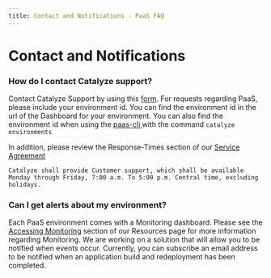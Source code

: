 ```yaml
---
title: Contact and Notifications - PaaS FAQ
---
```


# Contact and Notifications

### How do I contact Catalyze support?

Contact Catalyze Support by using this [form](https://catalyzeio.zendesk.com/hc/en-us/requests/new).  For requests regarding PaaS, please include your environment id. You can find the environment id in the url of the Dashboard for your environment.  You can also find the environment id when using the [paas-cli ](https://github.com/catalyzeio/cli) with the command `catalyze environments`

In addition, please review the Response-Times section of our [Service Agreement](https://legal.catalyze.io/#4-4-response-times)

`Catalyze shall provide Customer support, which shall be available Monday through Friday, 7:00 a.m. To 5:00 p.m. Central time, excluding holidays.`

### Can I get alerts about my environment?

Each PaaS environment comes with a Monitoring dashboard. Please see the [Accessing Monitoring](https://resources.catalyze.io/paas/getting-started/accessing-your-environment/accessing-monitoring/) section of our Resources page for more information regarding Monitoring.  We are working on a solution that will allow you to be notified when events occur.  Currently, you can subscribe an email address to be notified when an application build and redeployment has been completed.
